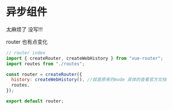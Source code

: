<!--
 * @Author: 钱巍
 * @Date: 2021-10-08 09:19:42
 * @LastEditTime: 2021-10-08 21:16:47
 * @LastEditors: 钱巍
 * @Description: 
 * @FilePath: \vue_heimaohuie:\learn\docs\page\vue3\组件变化.md
 * 没有理想，何必远方。
-->
# 异步组件
太麻烦了 没写!!!

router 也有点变化 
```js
// router index
import { createRouter, createWebHistory } from "vue-router";
import routes from "./routes";

const router = createRouter({
  history: createWebHistory(), //就是原来的mode 具体的查看官方文档
  routes,
});

export default router;
```